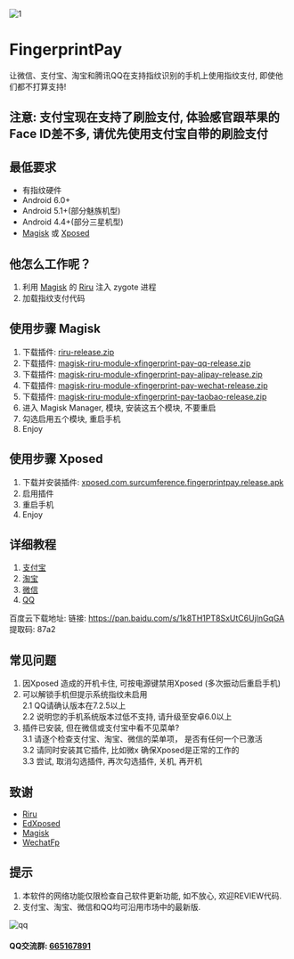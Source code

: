 

![1](https://github.com/eritpchy/FingerprintPay/raw/master/app/src/main/res/mipmap-xhdpi/ic_launcher.png)
# FingerprintPay
让微信、支付宝、淘宝和腾讯QQ在支持指纹识别的手机上使用指纹支付, 即使他们都不打算支持!

## 注意: 支付宝现在支持了刷脸支付, 体验感官跟苹果的Face ID差不多, 请优先使用支付宝自带的刷脸支付

## 最低要求
* 有指纹硬件
* Android 6.0+
* Android 5.1+(部分魅族机型)
* Android 4.4+(部分三星机型)
* [Magisk](https://github.com/topjohnwu/Magisk) 或 [Xposed](https://github.com/ElderDrivers/EdXposed)

## 他怎么工作呢？
1. 利用 [Magisk](https://github.com/topjohnwu/Magisk) 的 [Riru](https://github.com/RikkaApps/Riru) 注入 zygote 进程
2. 加载指纹支付代码

## 使用步骤 Magisk
1. 下载插件: [riru-release.zip](https://github.com/RikkaApps/Riru/releases)
2. 下载插件: [magisk-riru-module-xfingerprint-pay-qq-release.zip](https://github.com/eritpchy/FingerprintPay/releases)
3. 下载插件: [magisk-riru-module-xfingerprint-pay-alipay-release.zip](https://github.com/eritpchy/FingerprintPay/releases)
4. 下载插件: [magisk-riru-module-xfingerprint-pay-wechat-release.zip](https://github.com/eritpchy/FingerprintPay/releases)
5. 下载插件: [magisk-riru-module-xfingerprint-pay-taobao-release.zip](https://github.com/eritpchy/FingerprintPay/releases)
6. 进入 Magisk Manager, 模块, 安装这五个模块, 不要重启
7. 勾选启用五个模块, 重启手机
8. Enjoy

## 使用步骤 Xposed
1. 下载并安装插件: [xposed.com.surcumference.fingerprintpay.release.apk](https://github.com/eritpchy/FingerprintPay/releases/latest)
2. 启用插件
3. 重启手机
4. Enjoy

## 详细教程
1. [支付宝](https://github.com/eritpchy/FingerprintPay/tree/master/doc/Alipay)
2. [淘宝](https://github.com/eritpchy/FingerprintPay/tree/master/doc/Taobao)
3. [微信](https://github.com/eritpchy/FingerprintPay/tree/master/doc/WeChat)
4. [QQ](https://github.com/eritpchy/FingerprintPay/tree/master/doc/QQ)

百度云下载地址:
链接: https://pan.baidu.com/s/1k8TH1PT8SxUtC6UjlnGqGA 提取码: 87a2

## 常见问题
1. 因Xposed 造成的开机卡住, 可按电源键禁用Xposed (多次振动后重启手机)
2. 可以解锁手机但提示系统指纹未启用\
   2.1 QQ请确认版本在7.2.5以上\
   2.2 说明您的手机系统版本过低不支持, 请升级至安卓6.0以上
3. 插件已安装, 但在微信或支付宝中看不见菜单?\
   3.1 请逐个检查支付宝、淘宝、微信的菜单项， 是否有任何一个已激活\
   3.2 请同时安装其它插件, 比如微x 确保Xposed是正常的工作的\
   3.3 尝试, 取消勾选插件, 再次勾选插件, 关机, 再开机

## 致谢
* [Riru](https://github.com/RikkaApps/Riru)
* [EdXposed](https://github.com/ElderDrivers/EdXposed)
* [Magisk](https://github.com/topjohnwu/Magisk)
* [WechatFp](https://github.com/dss16694/WechatFp)

## 提示
1. 本软件的网络功能仅限检查自己软件更新功能, 如不放心, 欢迎REVIEW代码.
2. 支付宝、淘宝、微信和QQ均可沿用市场中的最新版.

![qq](https://github.com/eritpchy/FingerprintPay/raw/master/doc/qqGroup.png)
#### QQ交流群: [665167891](http://shang.qq.com/wpa/qunwpa?idkey=91c2cd8f14532413701607c364f03f43afa1539a24b96b8907c92f3c018894e5)
